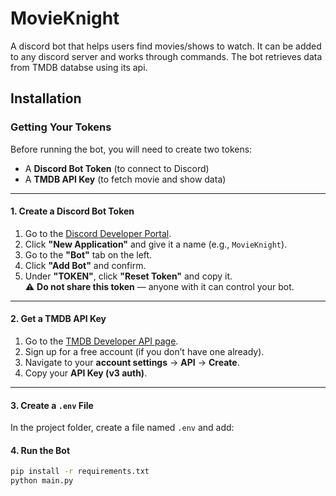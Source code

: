 # MovieKnight 
A discord bot that helps users find movies/shows to watch. It can be added to any discord server and works through commands. The bot retrieves data from TMDB databse using its api.

## Installation

### Getting Your Tokens

Before running the bot, you will need to create two tokens:  
- A **Discord Bot Token** (to connect to Discord)  
- A **TMDB API Key** (to fetch movie and show data)

---

#### 1. Create a Discord Bot Token
1. Go to the [Discord Developer Portal](https://discord.com/developers/applications).
2. Click **"New Application"** and give it a name (e.g., `MovieKnight`).
3. Go to the **"Bot"** tab on the left.
4. Click **"Add Bot"** and confirm.
5. Under **"TOKEN"**, click **"Reset Token"** and copy it.  
   ⚠️ **Do not share this token** — anyone with it can control your bot.

---

#### 2. Get a TMDB API Key
1. Go to the [TMDB Developer API page](https://www.themoviedb.org/documentation/api).
2. Sign up for a free account (if you don’t have one already).
3. Navigate to your **account settings** → **API** → **Create**.
4. Copy your **API Key (v3 auth)**.

---

#### 3. Create a `.env` File
In the project folder, create a file named `.env` and add:

#### 4. Run the Bot
```bash
pip install -r requirements.txt
python main.py
